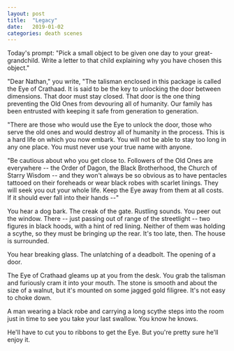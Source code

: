 ```yaml
---
layout: post
title:  "Legacy"
date:   2019-01-02
categories: death scenes
---
```

Today's prompt: "Pick a small object to be given one day to your great-grandchild. Write a letter to that child explaining why you have chosen this object."

"Dear Nathan," you write, "The talisman enclosed in this package is called the Eye of Crathaad. It is said to be the key to unlocking the door between dimensions. That door must stay closed. That door is the one thing preventing the Old Ones from devouring all of humanity. Our family has been entrusted with keeping it safe from generation to generation.

"There are those who would use the Eye to unlock the door, those who serve the old ones and would destroy all of humanity in the process. This is a hard life on which you now embark. You will not be able to stay too long in any one place. You must never use your true name with anyone. 

"Be cautious about who you get close to. Followers of the Old Ones are everywhere -- the Order of Dagon, the Black Brotherhood, the Church of Starry Wisdom -- and they won't always be so obvious as to have pentacles tattooed on their foreheads or wear black robes with scarlet linings. They will seek you out your whole life. Keep the Eye away from them at all costs. If it should ever fall into their hands --"

You hear a dog bark. The creak of the gate. Rustling sounds. You peer out the window. There -- just passing out of range of the streetlight -- two figures in black hoods, with a hint of red lining. Neither of them was holding a scythe, so they must be bringing up the rear. It's too late, then. The house is surrounded.

You hear breaking glass. The unlatching of a deadbolt. The opening of a door.

The Eye of Crathaad gleams up at you from the desk. You grab the talisman and furiously cram it into your mouth. The stone is smooth and about the size of a walnut, but it's mounted on some jagged gold filigree. It's not easy to choke down.

A man wearing a black robe and carrying a long scythe steps into the room just in time to see you take your last swallow. You know he knows. 

He'll have to cut you to ribbons to get the Eye. But you're pretty sure he'll enjoy it.
